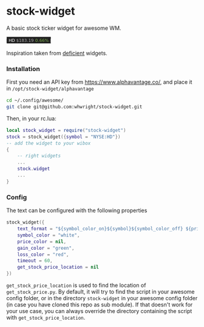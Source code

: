 stock-widget
============

A basic stock ticker widget for awesome WM.

![stock widget](./screenshot.png)

Inspiration taken from [deficient](https://github.com/deficient) widgets.

### Installation

First you need an API key from https://www.alphavantage.co/, and place it in `/opt/stock-widget/alphavantage`

```bash
cd ~/.config/awesome/
git clone git@github.com:whwright/stock-widget.git
```

Then, in your rc.lua:

```lua
local stock_widget = require("stock-widget")
stock = stock_widget({symbol = "NYSE:HD"})
-- add the widget to your wibox
{
    -- right widgets
    ...
    stock.widget
    ...
}
```

### Config

The text can be configured with the following properties

```lua
stock_widget({
    text_format = "${symbol_color_on}${symbol}${symbol_color_off} ${price_color_on}\$${price}${price_color_off} ${change_color_on}${change}%${change_color_off}",
    symbol_color = "white",
    price_color = nil,
    gain_color = "green",
    loss_color = "red",
    timeout = 60,
    get_stock_price_location = nil
})
```

`get_stock_price_location` is used to find the location of `get_stock_price.py`. By default, it will try to find the
script in your awesome config folder, or in the directory `stock-widget` in your awesome config folder (in case you
have cloned this repo as sub module). If that doesn't work for your use case, you can always override the directory containing the script with `get_stock_price_location`.
